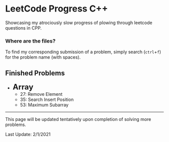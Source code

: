 # LeetCode Progress C++
Showcasing my atrociously slow progress of plowing through leetcode questions in CPP.

### Where are the files?
To find my corresponding submission of a problem, simply search (`ctrl`+`f`) for the problem name (with spaces).

## Finished Problems
+ <font size=5> **Array** </font>
  + 27: Remove Element
  + 35: Search Insert Position
  + 53: Maximum Subarray

---

This page will be updated tentatively upon completion of solving more problems.

Last Update: 2/1/2021

